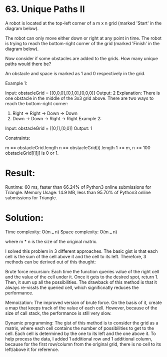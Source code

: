 # 63. Unique Paths II

A robot is located at the top-left corner of a m x n grid (marked 'Start' in the diagram below).

The robot can only move either down or right at any point in time. The robot is trying to reach the bottom-right corner of the grid (marked 'Finish' in the diagram below).

Now consider if some obstacles are added to the grids. How many unique paths would there be?

An obstacle and space is marked as 1 and 0 respectively in the grid.

Example 1:

Input: obstacleGrid = [[0,0,0],[0,1,0],[0,0,0]]
Output: 2
Explanation: There is one obstacle in the middle of the 3x3 grid above.
There are two ways to reach the bottom-right corner:

1. Right -> Right -> Down -> Down
2. Down -> Down -> Right -> Right
   Example 2:

Input: obstacleGrid = [[0,1],[0,0]]
Output: 1

Constraints:

m == obstacleGrid.length
n == obstacleGrid[i].length
1 <= m, n <= 100
obstacleGrid[i][j] is 0 or 1.

# Result:

Runtime: 60 ms, faster than 66.24% of Python3 online submissions for Triangle.
Memory Usage: 14.9 MB, less than 95.70% of Python3 online submissions for Triangle.

# Solution:

Time complexity: O(m _ n)
Space complexity: O(m _ n)

where m \* n is the size of the original matrix.

I solved this problem in 3 different approaches. The basic gist is that each cell is the sum of the cell above it and the cell to its left. Therefore, 3 methods can be derived out of this thought:

Brute force recursion:
Each time the function queries value of the right cell and the value of the cell under it. Once it gets to the desired spot, return 1. Then, it sum up all the possibilities. The drawback of this method is that it always re-vissts the queried cell, which significnatly reduces the performance.

Memoization:
The improved version of brute force. On the basis of it, create a map that keeps track of the value of each cell. However, because of the size of call stack, the performance is still very slow.

Dynamic programming:
The gist of this method is to consider the grid as a matrix, where each cell contains the number of possibilities to get to the cell. Each cell is determined by the one to its left and the one above it. To help process the data, I added 1 additional row and 1 additional column, because for the first row/column from the original grid, there is no cell to its left/above it for reference.

